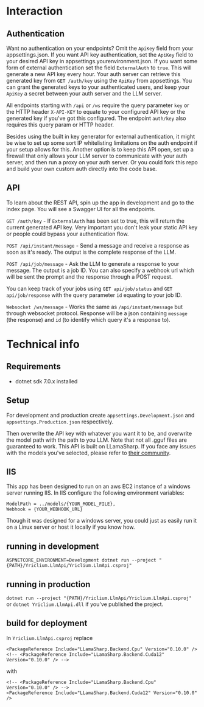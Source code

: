 # Interaction
## Authentication
Want no authentication on your endpoints? Omit the `ApiKey` field from your appsettings.json.
If you want API key authentication, set the `ApiKey` field to your desired API key in appsettings.yourenvironment.json.
If you want some form of external authentication set the field `ExternalAuth` to `true`. This will generate a new API key every hour. Your auth server can retrieve this generated key from `GET /auth/key` using the `ApiKey` from appsettings. You can grant the generated keys to your authenticated users, and keep your `ApiKey` a secret between your auth server and the LLM server.

All endpoints starting with `/api` or `/ws` require the query parameter `key` or the HTTP header `X-API-KEY` to equate to your configured API key or the generated key if you've got this configured. The endpoint `auth/key` also requires this query param or HTTP header.

Besides using the built in key generator for external authentication, it might be wise to set up some sort IP whitelisting limitations on the auth endpoint if your setup allows for this. Another option is to keep this API open, set up a firewall that only allows your LLM server to communicate with your auth server, and then run a proxy on your auth server. Or you could fork this repo and build your own custom auth directly into the code base.

## API
To learn about the REST API, spin up the app in development and go to the index page. You will see a Swagger UI for all the endpoints.

`GET /auth/key` - If `ExternalAuth` has been set to true, this will return the current generated API key. Very important you don't leak your static API key or people could bypass your authentication flow.

`POST /api/instant/message` - Send a message and receive a response as soon as it's ready. The output is the complete response of the LLM.

`POST /api/job/message` - Ask the LLM to generate a response to your message. The output is a job ID. You can also specify a webhook url which will be sent the prompt and the response through a POST request.

You can keep track of your jobs using `GET api/job/status` and `GET api/job/response` with the query parameter `id` equating to your job ID.

`Websocket /ws/message` - Works the same as `/api/instant/message` but through websocket protocol. Response will be a json containing `message` (the response) and `id` (to identify which query it's a response to).


# Technical info
## Requirements
- dotnet sdk 7.0.x installed

## Setup
For development and production create `appsettings.Development.json` and `appsettings.Production.json` respectively.

Then overwrite the API key with whatever you want it to be, and overwrite the model path with the path to you LLM. Note that not all .gguf files are guaranteed to work. This API is built on LLamaSharp. If you face any issues with the models you've selected, please refer to [their community](https://github.com/SciSharp/LLamaSharp/discussions).

## IIS
This app has been designed to run on an aws EC2 instance of a windows server running IIS. In IIS configure the following environment variables:
```
ModelPath = ../models/{YOUR_MODEL_FILE},
Webhook = {YOUR_WEBHOOK_URL}
```
Though it was designed for a windows server, you could just as easily run it on a Linux server or host it locally if you know how.

## running in development
`ASPNETCORE_ENVIRONMENT=Development dotnet run --project "{PATH}/Yriclium.LlmApi/Yriclium.LlmApi.csproj"`

## running in production
`dotnet run --project "{PATH}/Yriclium.LlmApi/Yriclium.LlmApi.csproj"` or `dotnet Yriclium.LlmApi.dll` if you've published the project.

## build for deployment
In `Yriclium.LlmApi.csproj` replace
```
<PackageReference Include="LLamaSharp.Backend.Cpu" Version="0.10.0" /> 
<!-- <PackageReference Include="LLamaSharp.Backend.Cuda12" Version="0.10.0" /> -->
```
with
```
<!-- <PackageReference Include="LLamaSharp.Backend.Cpu" Version="0.10.0" /> -->
<PackageReference Include="LLamaSharp.Backend.Cuda12" Version="0.10.0" />
```
